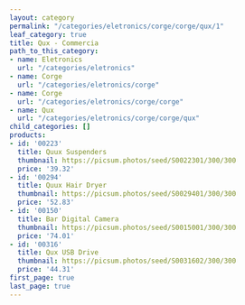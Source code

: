 ```yaml
---
layout: category
permalink: "/categories/eletronics/corge/corge/qux/1"
leaf_category: true
title: Qux - Commercia
path_to_this_category:
- name: Eletronics
  url: "/categories/eletronics"
- name: Corge
  url: "/categories/eletronics/corge"
- name: Corge
  url: "/categories/eletronics/corge/corge"
- name: Qux
  url: "/categories/eletronics/corge/corge/qux"
child_categories: []
products:
- id: '00223'
  title: Quux Suspenders
  thumbnail: https://picsum.photos/seed/S0022301/300/300
  price: '39.32'
- id: '00294'
  title: Quux Hair Dryer
  thumbnail: https://picsum.photos/seed/S0029401/300/300
  price: '52.83'
- id: '00150'
  title: Bar Digital Camera
  thumbnail: https://picsum.photos/seed/S0015001/300/300
  price: '74.01'
- id: '00316'
  title: Qux USB Drive
  thumbnail: https://picsum.photos/seed/S0031602/300/300
  price: '44.31'
first_page: true
last_page: true
---
```


